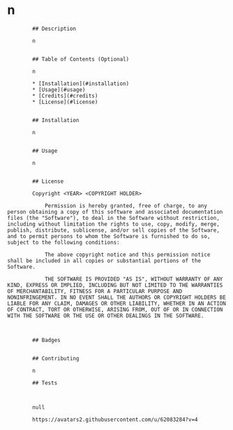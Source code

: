 # n

            ## Description 
            
            n    
            
            
            ## Table of Contents (Optional)
            
            n
            
            * [Installation](#installation)
            * [Usage](#usage)
            * [Credits](#credits)
            * [License](#license)
            
            
            ## Installation
            
            n
            
            
            ## Usage 
            
            n 
            
            
            ## License
            
            Copyright <YEAR> <COPYRIGHT HOLDER>

                Permission is hereby granted, free of charge, to any person obtaining a copy of this software and associated documentation files (the "Software"), to deal in the Software without restriction, including without limitation the rights to use, copy, modify, merge, publish, distribute, sublicense, and/or sell copies of the Software, and to permit persons to whom the Software is furnished to do so, subject to the following conditions:
                
                The above copyright notice and this permission notice shall be included in all copies or substantial portions of the Software.
                
                THE SOFTWARE IS PROVIDED "AS IS", WITHOUT WARRANTY OF ANY KIND, EXPRESS OR IMPLIED, INCLUDING BUT NOT LIMITED TO THE WARRANTIES OF MERCHANTABILITY, FITNESS FOR A PARTICULAR PURPOSE AND NONINFRINGEMENT. IN NO EVENT SHALL THE AUTHORS OR COPYRIGHT HOLDERS BE LIABLE FOR ANY CLAIM, DAMAGES OR OTHER LIABILITY, WHETHER IN AN ACTION OF CONTRACT, TORT OR OTHERWISE, ARISING FROM, OUT OF OR IN CONNECTION WITH THE SOFTWARE OR THE USE OR OTHER DEALINGS IN THE SOFTWARE.
                
                
        
            ## Badges
            
            
            ## Contributing
            
            n
            
            ## Tests
            
            
            
            null

            https://avatars2.githubusercontent.com/u/62083284?v=4
            
